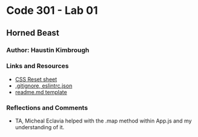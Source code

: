 # Code 301 - Lab 01

## Horned Beast


### Author: Haustin Kimbrough

### Links and Resources
* [CSS Reset sheet](http://meyerweb.com/eric/tools/css/reset/)
* [.gitignore, eslintrc.json](https://github.com/codefellows/seattle-code-301d77)
* [readme.md template](https://github.com/codefellows/seattle-code-201d77/tree/main/configs)

<!-- Any Links you used as reference -->

### Reflections and Comments
* TA, Micheal Eclavia helped with the .map method within App.js and my understanding of it.